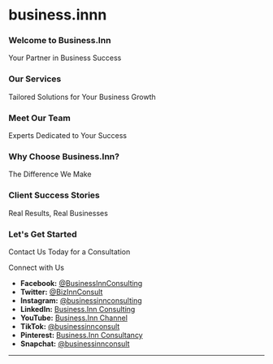 # business.innn

### Welcome to Business.Inn
Your Partner in Business Success

### Our Services
Tailored Solutions for Your Business Growth

### Meet Our Team
Experts Dedicated to Your Success

### Why Choose Business.Inn?
The Difference We Make

### Client Success Stories
Real Results, Real Businesses

### Let's Get Started
Contact Us Today for a Consultation

Connect with Us
- **Facebook:** [@BusinessInnConsulting](#)
- **Twitter:** [@BizInnConsult](#)
- **Instagram:** [@businessinnconsulting](#)
- **LinkedIn:** [Business.Inn Consulting](#)
- **YouTube:** [Business.Inn Channel](#)
- **TikTok:** [@businessinnconsult](#)
- **Pinterest:** [Business.Inn Consultancy](#)
- **Snapchat:** [@businessinnconsult](#)

---

